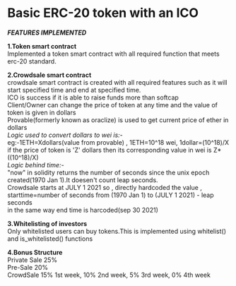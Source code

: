 # <b>Basic ERC-20 token with an ICO</b>

<i><b> FEATURES IMPLEMENTED </b></i><br />

<b>1.Token smart contract</b><br />
Implemented a token smart contract with all required function that meets erc-20 standard.<br />

<b>2.Crowdsale smart contract</b><br />
crowdsale smart contract is created with all required features such as it will start specified time and end at specified time.<br />
ICO is success if it is able to raise funds more than softcap<br />
Client/Owner can change the price of token at any time and the value of token is given in dollars<br />
Provable(formerly known as oraclize) is used to get current price of ether in dollars<br />
<i>Logic used to convert dollars to wei is:-</i><br />
eg:-1ETH=Xdollars(value from provable) , 1ETH=10^18 wei, 1dollar=(10^18)/X <br />
if the price of token is 'Z' dollars then its corresponding value in wei is Z*((10^18)/X)<br />
<i>Logic behind time:-</i><br />
"now" in solidity returns the number of seconds since the unix epoch created(1970 Jan 1).It doesen't count leap seconds.<br />
Crowdsale starts at JULY 1 2021 so , directly hardcoded the value , starttime=number of seconds from (1970 Jan 1) to (JULY 1 2021) - leap seconds<br />
in the same way end time is harcoded(sep 30 2021)<br />

<b>3.Whitelisting of investors</b><br />
Only whitelisted users can buy tokens.This is implemented using whitelist() and is_whitelisted() functions<br />

<b>4.Bonus Structure</b><br />
Private Sale 25%<br />
Pre-Sale 20%<br />
CrowdSale 15% 1st week, 10% 2nd week, 5% 3rd week, 0% 4th week<br />


